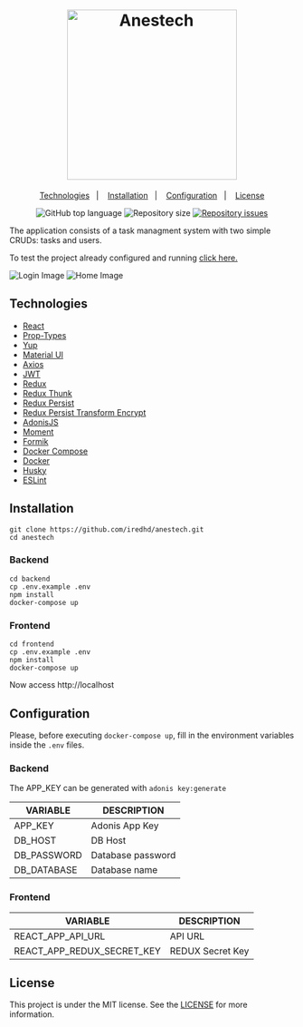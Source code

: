 <h1 align="center">
  <a href="https://anestech.iredhd.dev">
    <img alt="Anestech" src="https://res.cloudinary.com/iredhd/image/upload/v1600820150/anestech/logo.png" width=300 />
  </a>
</h1>

<p align="center">
  <a href="#technologies">Technologies</a>&nbsp;&nbsp;&nbsp;|&nbsp;&nbsp;&nbsp;
  <a href="#installation">Installation</a>&nbsp;&nbsp;&nbsp;|&nbsp;&nbsp;&nbsp;
  <a href="#configuration">Configuration</a>&nbsp;&nbsp;&nbsp;|&nbsp;&nbsp;&nbsp;
  <a href="#license">License</a>
</p>

<p align="center">
  <img alt="GitHub top language" src="https://img.shields.io/github/languages/top/iredhd/anestech.svg">

  <img alt="Repository size" src="https://img.shields.io/github/repo-size/iredhd/anestech.svg">

  <a href="https://github.com/iredhd/anestech/issues">
    <img alt="Repository issues" src="https://img.shields.io/github/issues/iredhd/anestech.svg">
  </a>
</p>

The application consists of a task managment system with two simple CRUDs: tasks and users.

To test the project already configured and running [click here.](https://anestech.iredhd.dev)

<img alt="Login Image" src="https://res.cloudinary.com/iredhd/image/upload/v1600820180/anestech/home.png"/>

<img alt="Home Image" src="https://res.cloudinary.com/iredhd/image/upload/v1600820941/anestech/tasks.png"/>

## Technologies
- [React](https://github.com/facebook/react)
- [Prop-Types](https://github.com/facebook/prop-types)
- [Yup](https://github.com/jquense/yup)
- [Material UI](https://github.com/mui-org/material-ui)
- [Axios](https://github.com/axios/axios)
- [JWT](https://github.com/auth0/node-jsonwebtoken)
- [Redux](https://github.com/reduxjs/redux)
- [Redux Thunk](https://github.com/reduxjs/redux-thunk)
- [Redux Persist](https://github.com/rt2zz/redux-persist)
- [Redux Persist Transform Encrypt](https://github.com/maxdeviant/redux-persist-transform-encrypt)
- [AdonisJS](https://github.com/adonisjs)
- [Moment](https://github.com/moment/moment)
- [Formik](https://github.com/formium/formik)
- [Docker Compose](https://github.com/docker/compose)
- [Docker](https://www.docker.com/)
- [Husky](https://github.com/typicode/husky)
- [ESLint](https://github.com/eslint/eslint)


## Installation
```
git clone https://github.com/iredhd/anestech.git
cd anestech
```
### Backend
```
cd backend
cp .env.example .env
npm install
docker-compose up
```
### Frontend
```
cd frontend
cp .env.example .env
npm install
docker-compose up
```
Now access http://localhost

## Configuration
Please, before executing `docker-compose up`, fill in the environment variables inside the `.env` files.

### Backend
The APP_KEY can be generated with `adonis key:generate`

| VARIABLE  |  DESCRIPTION  |
| ------------------- | ------------------- |
| APP_KEY |  Adonis App Key |
| DB_HOST |  DB Host |
| DB_PASSWORD | Database password |
| DB_DATABASE | Database name |

### Frontend
| VARIABLE  |  DESCRIPTION  |
| ------------------- | ------------------- |
| REACT_APP_API_URL |  API URL |
| REACT_APP_REDUX_SECRET_KEY |  REDUX Secret Key |

## License
This project is under the MIT license. See the [LICENSE](https://github.com/iredhd/anestech/blob/master/LICENSE) for more information.

